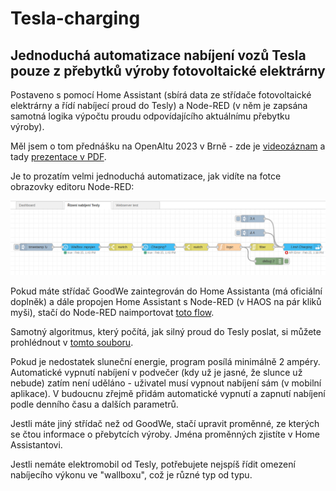 # Tesla-charging
## Jednoduchá automatizace nabíjení vozů Tesla pouze z přebytků výroby fotovoltaické elektrárny

Postaveno s pomocí Home Assistant (sbírá data ze střídače fotovoltaické elektrárny a řídí nabíjecí proud do Tesly) a Node-RED (v něm je zapsána samotná logika výpočtu proudu odpovídajícího aktuálnímu přebytku výroby).

Měl jsem o tom přednášku na OpenAltu 2023 v Brně - zde je [videozáznam](https://www.youtube.com/watch?v=F76nD9Uzy78&list=PLOEQDQruWfhxJlVyNDuyrJ_NTTtuaSTsN&index=8&pp=iAQB) a tady [prezentace v PDF](https://pstehlik.cz/prezent/NabijeniTesla.pdf).

Je to prozatím velmi jednoduchá automatizace, jak vidíte na fotce obrazovky editoru Node-RED:

![fotka obrazovky Node-RED editoru](nodered-scrshot.png "Node-RED")

Pokud máte střídač GoodWe zaintegrován do Home Assistanta (má oficiální doplněk) a dále propojen Home Assistant s Node-RED (v HAOS na pár kliků myši), stačí do Node-RED naimportovat [toto flow](flows.json).

Samotný algoritmus, který počítá, jak silný proud do Tesly poslat, si můžete prohlédnout v [tomto souboru](logic.js).

Pokud je nedostatek sluneční energie, program posílá minimálně 2 ampéry. Automatické vypnutí nabíjení v podvečer (kdy už je jasné, že slunce už nebude) zatím není uděláno - uživatel musí vypnout nabíjení sám (v mobilní aplikace). V budoucnu zřejmě přidám automatické vypnutí a zapnutí nabíjení podle denního času a dalších parametrů.

Jestli máte jiný střídač než od GoodWe, stačí upravit proměnné, ze kterých se čtou informace o přebytcích výroby. Jména proměnných zjistíte v Home Assistantovi.

Jestli nemáte elektromobil od Tesly, potřebujete nejspíš řídit omezení nabíjecího výkonu ve "wallboxu", což je různé typ od typu.
